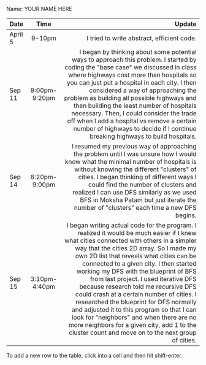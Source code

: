Name: YOUR NAME HERE

| Date    |     Time      |                                                                                                                                                                                                                                                                                                                                                                                                                                                                                                                                                                                                                                                                                 Update |
|:--------|:-------------:|---------------------------------------------------------------------------------------------------------------------------------------------------------------------------------------------------------------------------------------------------------------------------------------------------------------------------------------------------------------------------------------------------------------------------------------------------------------------------------------------------------------------------------------------------------------------------------------------------------------------------------------------------------------------------------------:|
| April 5 |    9-10pm     |                                                                                                                                                                                                                                                                                                                                                                                                                                                                                                                                                                                                                                             I tried to write abstract, efficient code. |
| Sep 11  | 9:00pm-9:20pm |                                                                                                                                                 I began by thinking about some potential ways to approach this problem. I started by coding the "base case" we discussed in class where highways cost more than hospitals so you can just put a hospital in each city. I then considered a way of approaching the problem as building all possible highways and then building the least number of hospitals necessary. Then, I could consider the trade off when I add a hospital vs remove a certain number of highways to decide if I continue breaking highways to build hospitals. |
| Sep 14  | 8:20pm-9:00pm |                                                                                                                                                                                                                                                                                  I resumed my previous way of approaching the problem until I was unsure how I would know what the minimal number of hospitals is without knowing the different "clusters" of cities. I began thinking of different ways I could find the number of clusters and realized I can use DFS similarly as we used BFS in Moksha Patam but just iterate the number of "clusters" each time a new DFS begins. |
| Sep 15  | 3:10pm-4:40pm | I began writing actual code for the program. I realized it would be much easier if I knew what cities connected with others in a simpler way that the cities 2D array. So I made my own 2D list that reveals what cities can be connected to a given city. I then started working my DFS with the blueprint of BFS from last project. I used iterative DFS because research told me recursive DFS could crash at a certain number of cities. I researched the blueprint for DFS normally and adjusted it to this program so that I can look for "neighbors" and when there are no more neighbors for a given city, add 1 to the cluster count and move on to the next group of cities. |


To add a new row to the table, click into a cell and then hit shift-enter.